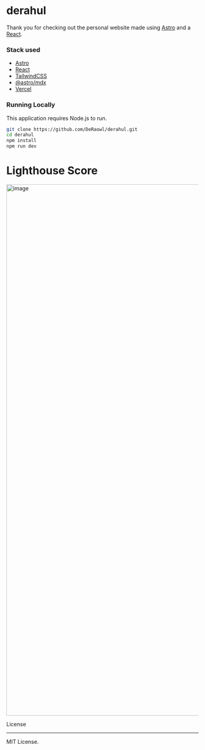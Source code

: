 # derahul

Thank you for checking out the personal website made using [Astro](https://astro.build) and a [React](https://reactjs.org).

### Stack used

- [Astro](https://astro.build)
- [React](https://reactjs.org/)
- [TailwindCSS](https://tailwindcss.com/)
- [@astro/mdx](https://docs.astro.build/en/guides/integrations-guide/mdx/)
- [Vercel](https://vercel.com)

### Running Locally

This application requires Node.js to run.

```sh
git clone https://github.com/DeRaowl/derahul.git
cd derahul
npm install
npm run dev
```
# Lighthouse Score

<img width="1394" alt="image" src="https://user-images.githubusercontent.com/26904087/216805802-d022a770-4354-4e10-813c-fd53bb0900bb.png">

License
<hr />

MIT License.
